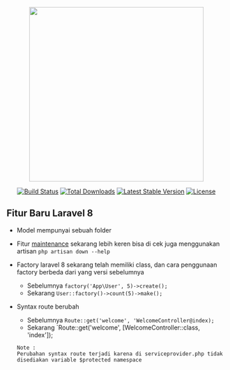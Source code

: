 <p align="center"><a href="https://laravel.com" target="_blank"><img src="https://raw.githubusercontent.com/laravel/art/master/logo-lockup/5%20SVG/2%20CMYK/1%20Full%20Color/laravel-logolockup-cmyk-red.svg" width="400"></a></p>

<p align="center">
<a href="https://travis-ci.org/laravel/framework"><img src="https://travis-ci.org/laravel/framework.svg" alt="Build Status"></a>
<a href="https://packagist.org/packages/laravel/framework"><img src="https://poser.pugx.org/laravel/framework/d/total.svg" alt="Total Downloads"></a>
<a href="https://packagist.org/packages/laravel/framework"><img src="https://poser.pugx.org/laravel/framework/v/stable.svg" alt="Latest Stable Version"></a>
<a href="https://packagist.org/packages/laravel/framework"><img src="https://poser.pugx.org/laravel/framework/license.svg" alt="License"></a>
</p>

## Fitur Baru Laravel 8

- Model mempunyai sebuah folder
- Fitur [maintenance](https://laravel.com/docs/8.x/configuration#maintenance-mode) sekarang lebih keren bisa di cek juga menggunakan artisan `php artisan down --help`
- Factory laravel 8 sekarang telah memiliki class, dan cara penggunaan factory berbeda dari yang versi sebelumnya
    - Sebelumnya `factory('App\User', 5)->create();`
    - Sekarang `User::factory()->count(5)->make();`
- Syntax route berubah
    - Sebelumnya `Route::get('welcome', 'WelcomeController@index);`
    - Sekarang `Route::get('welcome', [WelcomeController::class, 'index']);
    
    ```
    Note :
    Perubahan syntax route terjadi karena di serviceprovider.php tidak disediakan variable $protected namespace
    ```
